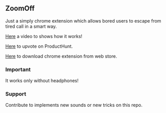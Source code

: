 ## ZoomOff

Just a simply chrome extension which allows bored users to escape from tired call in a smart way.

[Here](https://youtu.be/ltF3UDY0D6o) a video to shows how it works!

[Here](https://www.producthunt.com/posts/zoomoff) to upvote on ProductHunt.

[Here](https://chrome.google.com/webstore/search/zoomoff) to download chrome extension from web store.

### Important

It works only without headphones!

### Support

Contribute to implements new sounds or new tricks on this repo.
